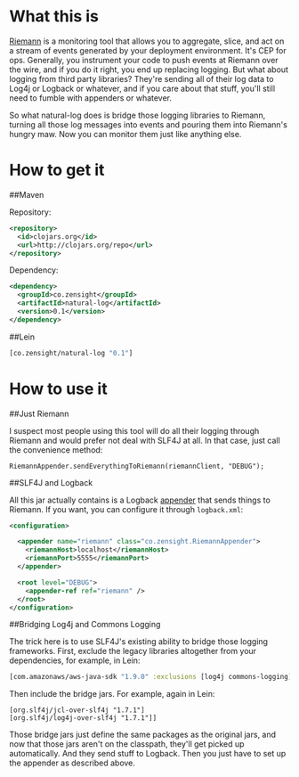 # What this is

[Riemann](http://riemann.io) is a monitoring tool that allows you to aggregate, slice, and act on a stream of events generated by your deployment environment. It's CEP for ops. Generally, you instrument your code to push events at Riemann over the wire, and if you do it right, you end up replacing logging. But what about logging from third party libraries? They're sending all of their log data to Log4j or Logback or whatever, and if you care about that stuff, you'll still need to fumble with appenders or whatever.

So what natural-log does is bridge those logging libraries to Riemann, turning all those log messages into events and pouring them into Riemann's hungry maw. Now you can monitor them just like anything else.

# How to get it

##Maven

Repository:

```xml
<repository>
  <id>clojars.org</id>
  <url>http://clojars.org/repo</url>
</repository>
```

Dependency:

```xml
<dependency>
  <groupId>co.zensight</groupId>
  <artifactId>natural-log</artifactId>
  <version>0.1</version>
</dependency>
```

##Lein

```clojure
[co.zensight/natural-log "0.1"]
```

# How to use it

##Just Riemann

I suspect most people using this tool will do all their logging through Riemann and would prefer not deal with SLF4J at all. In that case, just call the convenience method:

```
RiemannAppender.sendEverythingToRiemann(riemannClient, "DEBUG");
```

##SLF4J and Logback

All this jar actually contains is a Logback [appender](http://logback.qos.ch/manual/appenders.html) that sends things to Riemann. If you want, you can configure it through `logback.xml`:

```xml
<configuration>

  <appender name="riemann" class="co.zensight.RiemannAppender">
    <riemannHost>localhost</riemannHost>
    <riemannPort>5555</riemannPort>
  </appender>

  <root level="DEBUG">
    <appender-ref ref="riemann" />
  </root>
</configuration>
```

##Bridging Log4j and Commons Logging

The trick here is to use SLF4J's existing ability to bridge those logging frameworks. First, exclude the legacy libraries altogether from your dependencies, for example, in Lein:

```clojure
[com.amazonaws/aws-java-sdk "1.9.0" :exclusions [log4j commons-logging]]
```

Then include the bridge jars. For example, again in Lein:

```clojre
[org.slf4j/jcl-over-slf4j "1.7.1"]
[org.slf4j/log4j-over-slf4j "1.7.1"]]
```

Those bridge jars just define the same packages as the original jars, and now that those jars aren't on the classpath, they'll get picked up automatically. And they send stuff to Logback. Then you just have to set up the appender as described above.
